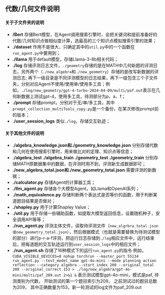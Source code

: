 ## 代数/几何文件说明
#### 关于子文件夹的说明
+ **/Bert** 存储Bert模型，在Agent调用搜索引擎时，会把关键词和提前准备好的代数/几何知识点做相似度计算，选最高的三个知识点模拟搜索引擎的效果；
+ **./dataset** 作用不是很大，只确定其中的```util.py```中的一个函数在```run_agent.py```中要用到；
+ **./llama** 用于default模型，存储Llama-3-8b相关代码；
+ **./log** 存储评测日志文件，```./geometry```存储的是在MATH中几何新题的评测日志，另外两个（```./new_algebra```和```./new_geometry```）存储的是改写新数据的评测日志; 再下一级目录是不同评测模型的日志结果，再下一级包含三个子文件夹，分别对应Agent不使用/使用单/使用多工具；例如，```./log/new_geometry/gpt-4-turbo-2024-04-09/multi/paf.out```表示在几何新数据上测试gpt-4，使用多工具，待测部分为p、a、f；
+ **./prompt** 存储prompt，分别对于无/单/多工具，其中```prompt_collection_multiTools_copy.py```是一个备份，在某次修改prompt前的版本；
+ **./user_session_logs** 类似```./log```，存储交互轨迹；


#### 关于其他文件的说明
+ **./algebra_knowledge.json和./geometry_knowledge.json** 分别存储代数和几何在使用搜索引擎时，用来做比对的定理、知识点等信息；
+ **./algebra_test ./algebra_train ./geometry_test ./geometry_train** 分别存储MATH原数据集中的数据，在评测时用不到，评测新生成数据即可；
+ **./new_algebra_total.json和./new_geometry_total.json** 需要评测的新数据；
+ **./calculator.py** 存储Agent的计算器工具；
+ **./llm_agent.py** 存储各个大模型Agent，如Llama和OpenAI系列；
+ **./math_equivalence.py** 存储判断两个表达式是否等价的函数，用于判断某道题目结果是否做对；
+ **./shapley.py** 用于计算Shapley Value；
+ **./util.py** 用于存储一些辅助函数，如提取大模型返回信息，设置随机种子，安全调用API等等；
+ **./run_agent.py** 评测主体文件，读取待评测文件（```new_algrbra_total.json或new_geometry_total.json```），然后根据模式（也就是需要替换为待测试模型的部分）进行p-r-a-f评测，把运行日志存储到```./log```相应文件中，运行结束后，把每道题的交互轨迹运行到```user_session_logs```中的相应文件；
+ **./run_agent.sh** 存储了16种模式下的运行```run_agent.py```的指令
例如，```CUDA_VISIBLE_DEVICES=0 nohup torchrun --master_port 55134 run_agent.py --test_model_name gpt-4o-mini --mode planning action reflection --category algebra --start_index 209 --original_total 209 --original_correct 153 > ./log/new_algebra/gpt-4o-mini/multi/paf_209.out 2>&1 &```   表示测试模型gpt-4o-mini，模式是paf, 待测类别为代数， 开始测试的第一个题目索引为209， 之前测试过的题目总数为209， 其中正确数量为153，新一轮测试的log文件为paf_209.out

